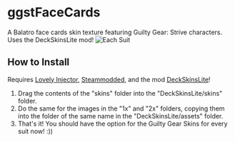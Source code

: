 # ggstFaceCards
A Balatro face cards skin texture featuring Guilty Gear: Strive characters. Uses the DeckSkinsLite mod!
![Each Suit](https://i.ibb.co/1bCTZ0J/output-8-Kj-An-F.gif)
## How to Install

Requires [Lovely Injector](https://github.com/ethangreen-dev/lovely-injector), [Steammodded](https://github.com/Steamodded/smods), and the mod [DeckSkinsLite](https://github.com/Kekulism/DeckSkinsLite)! 

1. Drag the contents of the "skins" folder into the "DeckSkinsLite/skins" folder.
2. Do the same for the images in the "1x" and "2x" folders, copying them into the folder of the same name in the "DeckSkinsLite/assets" folder.
3. That's it! You should have the option for the Guilty Gear Skins for every suit now! :))

